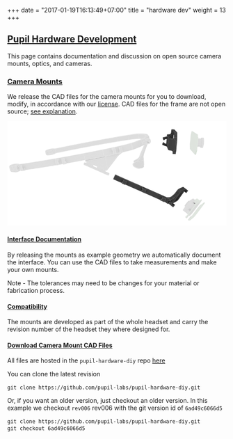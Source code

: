 +++
date = "2017-01-19T16:13:49+07:00"
title = "hardware dev"
weight = 13
+++

<div class="header-border-top"></div>
<div class="content-container">
  <div class="header-link">
    <a href="#hardware-dev">
      <h2 id="hardware-dev">Pupil Hardware Development</h2>
    </a>
  </div>
</div>

This page contains documentation and discussion on open source camera mounts, optics, and cameras. 

<div class="content-container">
  <div class="header-link">
    <a href="#camera-mounts">
      <h3 id="camera-mounts">Camera Mounts</h3>
    </a>
  </div>
</div>
<div class="header-border-bottom"></div>

We release the CAD files for the camera mounts for you to download, modify, in accordance with our [license](#license).  CAD files for the frame are not open source; [see explanation](#hardware). 

<p align="center">
	<img width="600" src="images/headset/explo_side_800_mounts.png" />
</p>

<div class="content-container">
  <div class="header-link">
    <a href="#interface-docs">
      <h4 id="interface-docs">Interface Documentation</h4>
    </a>
  </div>
</div>

By releasing the mounts as example geometry we automatically document the interface. You can use the CAD files to take measurements and make your own mounts. 

<aside class="notice">
Note - The tolerances may need to be changes for your material or fabrication process.
</aside>

<div class="content-container">
  <div class="header-link">
    <a href="#compatibility">
      <h4 id="compatibility">Compatibility</h4>
    </a>
  </div>
</div>

The mounts are developed as part of the whole headset and carry the revision number of the headset they where designed for.

<div class="content-container">
  <div class="header-link">
    <a href="#download-cam-cad">
      <h4 id="download-cam-cad">Download Camera Mount CAD Files</h4>
    </a>
  </div>
</div>

All files are hosted in the `pupil-hardware-diy` repo [here](https://github.com/pupil-labs/pupil-hardware-diy)

You can clone the latest revision

```
git clone https://github.com/pupil-labs/pupil-hardware-diy.git
```

Or, if you want an older version, just checkout an older version.  In this example we checkout `rev006` rev006 with the git version id of `6ad49c6066d5`

```
git clone https://github.com/pupil-labs/pupil-hardware-diy.git 
git checkout 6ad49c6066d5
```  